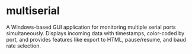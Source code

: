 # multiserial
A Windows-based GUI application for monitoring multiple serial ports simultaneously. Displays incoming data with timestamps, color-coded by port, and provides features like export to HTML, pause/resume, and baud rate selection.
